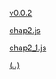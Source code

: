 [v0.0.2](https://github.com/littleflute/data_structures_and_algorithms_using_javascript/edit/master/Chapter2/readme.md)

[chap2.js](chap2.js)

[chap2_1.js](chap2_1.js)


[(..)](..)

